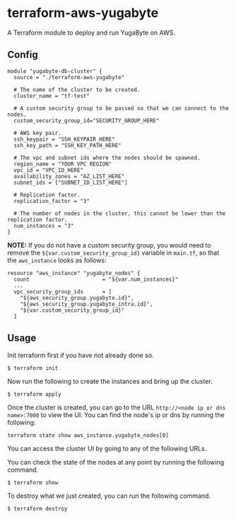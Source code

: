 # terraform-aws-yugabyte
A Terraform module to deploy and run YugaByte on AWS.

## Config

```
module "yugabyte-db-cluster" {
  source = "./terraform-aws-yugabyte"

  # The name of the cluster to be created.
  cluster_name = "tf-test"

  # A custom security group to be passed so that we can connect to the nodes.
  custom_security_group_id="SECURITY_GROUP_HERE"

  # AWS key pair.
  ssh_keypair = "SSH_KEYPAIR_HERE"
  ssh_key_path = "SSH_KEY_PATH_HERE"

  # The vpc and subnet ids where the nodes should be spawned.
  region_name = "YOUR VPC REGION"
  vpc_id = "VPC_ID_HERE"
  availability_zones = "AZ_LIST_HERE"
  subnet_ids = ["SUBNET_ID_LIST_HERE"]

  # Replication factor.
  replication_factor = "3"

  # The number of nodes in the cluster, this cannot be lower than the replication factor.
  num_instances = "3"
}
```

**NOTE:** If you do not have a custom security group, you would need to remove the `${var.custom_security_group_id}` variable in `main.tf`, so that the `aws_instance` looks as follows:

```
resource "aws_instance" "yugabyte_nodes" {
  count                       = "${var.num_instances}"
  ...
  vpc_security_group_ids      = [
    "${aws_security_group.yugabyte.id}",
    "${aws_security_group.yugabyte_intra.id}",
    "${var.custom_security_group_id}"
  ]

```

## Usage

Init terraform first if you have not already done so.

```
$ terraform init
```

Now run the following to create the instances and bring up the cluster.

```
$ terraform apply
```

Once the cluster is created, you can go to the URL `http://<node ip or dns name>:7000` to view the UI. You can find the node's ip or dns by running the following:

```
terraform state show aws_instance.yugabyte_nodes[0]
```

You can access the cluster UI by going to any of the following URLs.

You can check the state of the nodes at any point by running the following command.

```
$ terraform show
```

To destroy what we just created, you can run the following command.

```
$ terraform destroy
```
